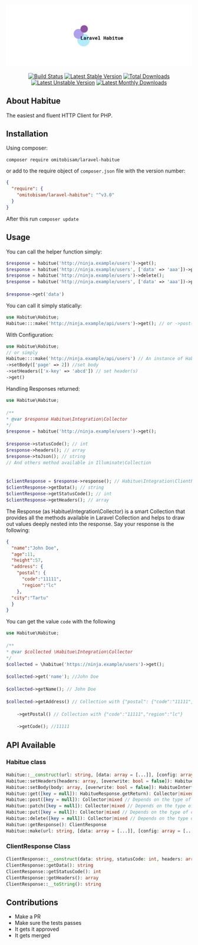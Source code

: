 <p align="center">
<img src="https://github.com/omitobi/assets/blob/master/laravel-habitue-assets/twitter_header_photo_2.png">
</p>

<p align="center">
<a href="https://omitobi.github.io/laravel-habitue/"> <img src="https://github.com/omitobi/laravel-habitue/actions/workflows/php.yml/badge.svg" alt="Build Status"/></a>
<a href="https://packagist.org/packages/omitobisam/laravel-habitue"> <img src="https://poser.pugx.org/omitobisam/laravel-habitue/version" alt="Latest Stable Version"/></a>
<a href="https://packagist.org/packages/omitobisam/laravel-habitue"> <img src="https://poser.pugx.org/omitobisam/laravel-habitue/downloads" alt="Total Downloads"/></a>
<a href="https://packagist.org/packages/omitobisam/laravel-habitue"> <img src="https://poser.pugx.org/omitobisam/laravel-habitue/v/unstable" alt="Latest Unstable Version"/></a>
<a href="https://packagist.org/packages/omitobisam/laravel-habitue"> <img src="https://poser.pugx.org/omitobisam/laravel-habitue/d/monthly" alt="Latest Monthly Downloads"/></a>
</p>

## About Habitue
The easiest and fluent HTTP Client for PHP.

## Installation

Using composer:

`composer require omitobisam/laravel-habitue`

or add to the require object of `composer.json` file with the version number:

```json
{
  "require": {
    "omitobisam/laravel-habitue": "^v3.0" 
  }
}
```

After this run `composer update`

## Usage

You can call the helper function simply:

```php
$response = habitue('http://ninja.example/users')->get();
$response = habitue('http://ninja.example/users', ['data' => 'aaa'])->post();
$response = habitue('http://ninja.example/users')->delete();
$response = habitue('http://ninja.example/users', ['data' => 'aaa'])->patch();

$response->get('data')
```

You can call it simply statically:

```php
use Habitue\Habitue;
Habitue::::make('http://ninja.example/api/users')->get(); // or ->post() 

```

With Configuration:

```php
use Habitue\Habitue;
// or simply
Habitue::::make('http://ninja.example/api/users') // An instance of Habitue
->setBody(['page' => 2]) //set body
->setHeaders(['x-key' => 'abcd']) // set header(s)
->get()
```

Handling Responses returned:

```php
use Habitue\Habitue;

/**
* @var $response Habitue\Integration\Collector
*/
$response = habitue('http://ninja.example/users')->get();

$response->statusCode(); // int
$response->headers(); // array
$response->toJson(); // string
// And others method available in Illuminate\Collection


$clientResponse = $response->response(); // Habitue\Integration\ClientResponse
$clientResponse->getData(); // string
$clientResponse->getStatusCode(); // int
$clientResponse->getHeaders(); // array
```

The Response (as Habitue\Integration\Collector) is a smart Collection that provides all the methods available in Laravel Collection and helps to draw out values deeply nested into the response.
Say your response is the following:

```json
{
  "name":"John Doe",
  "age":11,
  "height":57,
  "address": {
    "postal": {
      "code":"11111",
      "region":"lc"
    },
  "city":"Tartu"
  }
}
```

You can get the value `code`  with the following

```php
use Habitue\Habitue;

/**
* @var $collected \Habitue\Integration\Collector
*/
$collected = \habitue('https://ninja.example/users')->get();

$collected->get('name'); //John Doe

$collected->getName(); // John Doe

$collected->getAddress() // Collection with {"postal": {"code":"11111","region":"lc"}, "city":"Tartu"}

    ->getPostal() // Collection with {"code":"11111","region":"lc"}

    ->getCode(); //11111
```

## API Available

### Habitue class

```php
Habitue::__construct(url: string, [data: array = [...]], [config: array = [...]])
Habitue::setHeaders(headers: array, [overwrite: bool = false]): HabitueInterface
Habitue::setBody(body: array, [overwrite: bool = false]): HabitueInterface
Habitue::get([key = null]): HabitueResponse.getReturn): Collector|mixed // Depends on the type of configuration at config: 'habitue.return'
Habitue::post([key = null]): Collector|mixed // Depends on the type of configuration at config: 'habitue.return'
Habitue::patch([key = null]): Collector|mixed // Depends on the type of configuration at config: 'habitue.return'
Habitue::put([key = null]): Collector|mixed // Depends on the type of configuration at config: 'habitue.return'
Habitue::delete([key = null]): Collector|mixed // Depends on the type of configuration at config: 'habitue.return'
Habitue::getResponse(): ClientResponse
Habitue::make(url: string, [data: array = [...]], [config: array = [...]]): HabitueInterface

```

### ClientResponse Class

```php
ClientResponse::__construct(data: string, statusCode: int, headers: array)
ClientResponse::getData(): string
ClientResponse::getStatusCode(): int
ClientResponse::getHeaders(): array
ClientResponse::__toString(): string
```

## Contributions

- Make a PR
- Make sure the tests passes
- It gets it approved
- It gets merged


